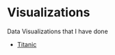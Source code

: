 # Visualizations
Data Visualizations that I have done
- [Titanic](https://github.com/Gaurav-Vish/Visualizations/tree/main/Titanic)
